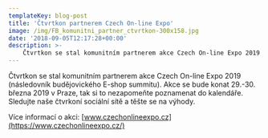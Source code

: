 ```yaml
---
templateKey: blog-post
title: 'Čtvrtkon partnerem Czech On-line Expo'
image: /img/FB_komunitni_partner_ctvrtkon-300x158.jpg
date: '2018-09-05T12:17:28+00:00'
description: >-
    Čtvrtkon se stal komunitním partnerem akce Czech On-line Expo 2019 (následovník budějovického E-shop summitu). Akce se bude konat 29.-30. března 2019 v Praze, tak si to nezapomeňte poznamenat...
---
```

Čtvrtkon se stal komunitním partnerem akce Czech On-line Expo 2019 (následovník budějovického E-shop summitu). Akce se bude konat 29.-30. března 2019 v Praze, tak si to nezapomeňte poznamenat do kalendáře. Sledujte naše čtvrkoní sociální sítě a těšte se na výhody.

Více informací o akci: [www.czechonlineexpo.cz](https://www.czechonlineexpo.cz/)